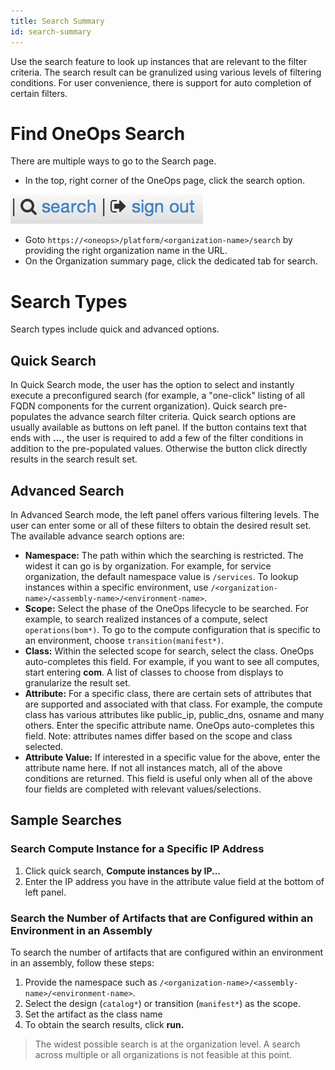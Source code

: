 ```yaml
---
title: Search Summary
id: search-summary
---
```


Use the search feature to look up instances that are relevant to the filter criteria. The search result can be granulized using various levels of filtering conditions. For user convenience, there is support for auto completion of certain filters.

# Find OneOps Search

There are multiple ways to go to the Search page.

* In the top, right corner of the OneOps page, click the search option.
  
![Search Sign Out](../../assets/local/images/search-sign-out.png)
  
* Goto `https://<oneops>/platform/<organization-name>/search` by providing the right organization name in the URL.
* On the Organization summary page, click the dedicated tab for search. 

# Search Types

Search types include quick and advanced options.

## Quick Search

In Quick Search mode, the user has the option to select and instantly execute a preconfigured search (for example, a "one-click" listing of all FQDN components for the current organization). Quick search pre-populates the advance search filter criteria. Quick search options are usually available as buttons on left panel. If the button contains text that ends with **...**, the user is required to add a few of the filter conditions in addition to the pre-populated values. Otherwise the button click directly results in the search result set.

## Advanced Search

In Advanced Search mode, the left panel offers various filtering levels. The user can enter some or all of these filters to obtain the desired result set. The available advance search options are:

* **Namespace:** The path within which the searching is restricted. The widest it can go is by organization. For example, for service organization, the default namespace value is `/services`. To lookup instances within a specific environment, use `/<organization-name>/<assembly-name>/<environment-name>`.
* **Scope:** Select the phase of the OneOps lifecycle to be searched. For example, to search realized instances of a compute, select `operations(bom*)`. To go to the compute configuration that is specific to an environment, choose `transition(manifest*)`.
* **Class:** Within the selected scope for search, select the class. OneOps auto-completes this field. For example, if you want to see all computes, start entering **com**. A list of classes to choose from displays to granularize the result set.
* **Attribute:** For a specific class, there are certain sets of attributes that are supported and associated with that class. For example, the compute class has various attributes like public_ip, public_dns, osname and many others. Enter the specific attribute name. OneOps auto-completes this field. Note: attributes names differ based on the scope and class selected.
* **Attribute Value:** If interested in a specific value for the above, enter the attribute name here. If not all instances match, all of the above conditions are returned. This field is useful only when all of the above four fields are completed with relevant values/selections.

## Sample Searches

### Search Compute Instance for a Specific IP Address

1. Click quick search, **Compute instances by IP...**
2. Enter the IP address you have in the attribute value field at the bottom of left panel.

### Search the Number of Artifacts that are Configured within an Environment in an Assembly

To search the number of artifacts that are configured within an environment in an assembly, follow these steps:

1. Provide the namespace such as `/<organization-name>/<assembly-name>/<environment-name>`.
2. Select the design (`catalog*`) or transition (`manifest*`) as the scope.
3. Set the artifact as the class name
4. To obtain the search results, click **run.**

>The widest possible search is at the organization level. A search across multiple or all organizations is not feasible at this point.
